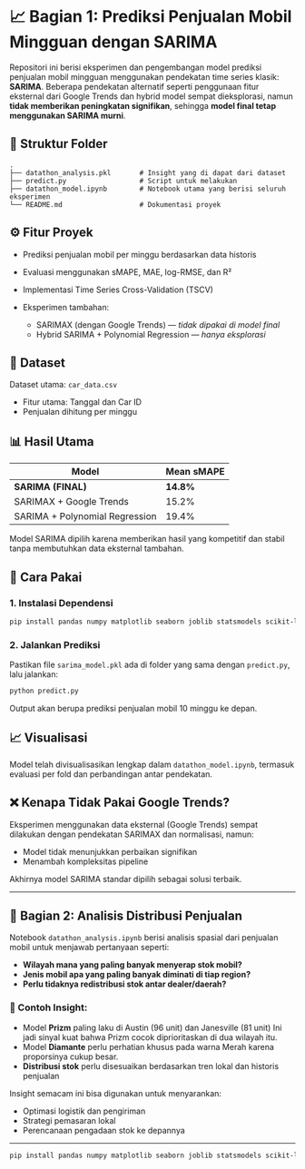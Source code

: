 # 📈 Bagian 1: Prediksi Penjualan Mobil Mingguan dengan SARIMA

Repositori ini berisi eksperimen dan pengembangan model prediksi penjualan mobil mingguan menggunakan pendekatan time series klasik: **SARIMA**. Beberapa pendekatan alternatif seperti penggunaan fitur eksternal dari Google Trends dan hybrid model sempat dieksplorasi, namun **tidak memberikan peningkatan signifikan**, sehingga **model final tetap menggunakan SARIMA murni**.

## 📂 Struktur Folder

```
.
├── datathon_analysis.pkl       # Insight yang di dapat dari dataset
├── predict.py                  # Script untuk melakukan
├── datathon_model.ipynb        # Notebook utama yang berisi seluruh eksperimen
└── README.md                   # Dokumentasi proyek
```

## ⚙️ Fitur Proyek

* Prediksi penjualan mobil per minggu berdasarkan data historis
* Evaluasi menggunakan sMAPE, MAE, log-RMSE, dan R²
* Implementasi Time Series Cross-Validation (TSCV)
* Eksperimen tambahan:

  * SARIMAX (dengan Google Trends) — *tidak dipakai di model final*
  * Hybrid SARIMA + Polynomial Regression — *hanya eksplorasi*

## 🧪 Dataset

Dataset utama: `car_data.csv`

* Fitur utama: Tanggal dan Car ID
* Penjualan dihitung per minggu

## 📊 Hasil Utama

| Model                          | Mean sMAPE  |
| ------------------------------ | ----------- |
| **SARIMA (FINAL)**             | **14.8%** |
| SARIMAX + Google Trends        | 15.2%     |
| SARIMA + Polynomial Regression | 19.4%    |

Model SARIMA dipilih karena memberikan hasil yang kompetitif dan stabil tanpa membutuhkan data eksternal tambahan.

## 🧠 Cara Pakai

### 1. Instalasi Dependensi

```bash
pip install pandas numpy matplotlib seaborn joblib statsmodels scikit-learn
```

### 2. Jalankan Prediksi

Pastikan file `sarima_model.pkl` ada di folder yang sama dengan `predict.py`, lalu jalankan:

```bash
python predict.py
```

Output akan berupa prediksi penjualan mobil 10 minggu ke depan.

## 📈 Visualisasi

Model telah divisualisasikan lengkap dalam `datathon_model.ipynb`, termasuk evaluasi per fold dan perbandingan antar pendekatan.

## ❌ Kenapa Tidak Pakai Google Trends?

Eksperimen menggunakan data eksternal (Google Trends) sempat dilakukan dengan pendekatan SARIMAX dan normalisasi, namun:

* Model tidak menunjukkan perbaikan signifikan
* Menambah kompleksitas pipeline

Akhirnya model SARIMA standar dipilih sebagai solusi terbaik.


---

## 🧠 Bagian 2: Analisis Distribusi Penjualan

Notebook `datathon_analysis.ipynb` berisi analisis spasial dari penjualan mobil untuk menjawab pertanyaan seperti:

* **Wilayah mana yang paling banyak menyerap stok mobil?**
* **Jenis mobil apa yang paling banyak diminati di tiap region?**
* **Perlu tidaknya redistribusi stok antar dealer/daerah?**

### 📍 Contoh Insight:

* Model **Prizm** paling laku di Austin (96 unit) dan Janesville (81 unit) Ini jadi sinyal kuat bahwa Prizm cocok diprioritaskan di dua wilayah itu.
* Model **Diamante** perlu perhatian khusus pada warna Merah karena proporsinya cukup besar.
* **Distribusi stok** perlu disesuaikan berdasarkan tren lokal dan historis penjualan

Insight semacam ini bisa digunakan untuk menyarankan:

* Optimasi logistik dan pengiriman
* Strategi pemasaran lokal
* Perencanaan pengadaan stok ke depannya

---

```bash
pip install pandas numpy matplotlib seaborn joblib statsmodels scikit-learn gender-guesser pytrends
```

